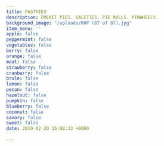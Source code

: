 ```yaml
---
title: PASTRIES
description: POCKET PIES. GALETTES. PIE ROLLS. PINWHEELS.
background_image: "/uploads/RHP (87 of 87).jpg"
item_menu: ''
apple: false
peppermint: false
vegetables: false
berry: false
orange: false
meat: false
strawberry: false
cranberry: false
brule: false
lemon: false
pecan: false
hazelnut: false
pumpkin: false
blueberry: false
coconut: false
savory: false
sweet: false
date: 2019-02-20 15:08:33 +0000

---
```

